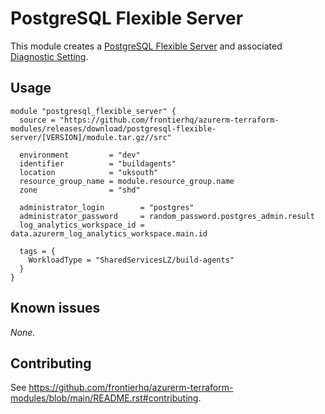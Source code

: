 # PostgreSQL Flexible Server

This module creates a [PostgreSQL Flexible Server](https://registry.terraform.io/providers/hashicorp/azurerm/latest/docs/resources/postgresql_flexible_server) and associated [Diagnostic Setting](https://registry.terraform.io/providers/hashicorp/azurerm/latest/docs/resources/monitor_diagnostic_setting).

## Usage

```hcl
module "postgresql_flexible_server" {
  source = "https://github.com/frontierhq/azurerm-terraform-modules/releases/download/postgresql-flexible-server/[VERSION]/module.tar.gz//src"

  environment         = "dev"
  identifier          = "buildagents"
  location            = "uksouth"
  resource_group_name = module.resource_group.name
  zone                = "shd"

  administrator_login        = "postgres"
  administrator_password     = random_password.postgres_admin.result
  log_analytics_workspace_id = data.azurerm_log_analytics_workspace.main.id

  tags = {
    WorkloadType = "SharedServicesLZ/build-agents"
  }
}
```

## Known issues

_None._

## Contributing

See <https://github.com/frontierhq/azurerm-terraform-modules/blob/main/README.rst#contributing>.
